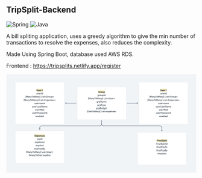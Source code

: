 ## TripSplit-Backend

<img alt="Spring" src="https://img.shields.io/badge/spring-%236DB33F.svg?style=for-the-badge&logo=spring&logoColor=white"/> <img alt="Java" src="https://img.shields.io/badge/java-%23ED8B00.svg?style=for-the-badge&logo=java&logoColor=white"/>

A bill spliting application, uses a greedy algorithm to give the min number of transactions to resolve the expenses, also reduces the complexity.

Made Using Spring Boot, database used AWS RDS.

Frontend : https://tripsplits.netlify.app/register

![](lld.png)
